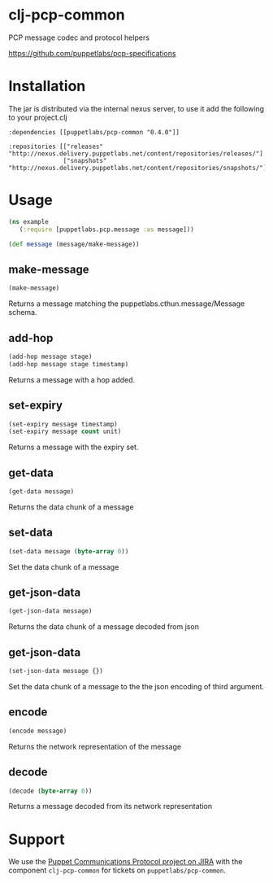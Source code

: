 # clj-pcp-common

PCP message codec and protocol helpers

https://github.com/puppetlabs/pcp-specifications


# Installation

The jar is distributed via the internal nexus server, to use it add
the following to your project.clj

    :dependencies [[puppetlabs/pcp-common "0.4.0"]]

    :repositories [["releases" "http://nexus.delivery.puppetlabs.net/content/repositories/releases/"]
                   ["snapshots" "http://nexus.delivery.puppetlabs.net/content/repositories/snapshots/"]]

# Usage

``` clojure
(ns example
   (:require [puppetlabs.pcp.message :as message]))

(def message (message/make-message))
```

## make-message

``` clojure
(make-message)
```

Returns a message matching the puppetlabs.cthun.message/Message
schema.

## add-hop

``` clojure
(add-hop message stage)
(add-hop message stage timestamp)
```

Returns a message with a hop added.

## set-expiry

``` clojure
(set-expiry message timestamp)
(set-expiry message count unit)
```

Returns a message with the expiry set.

## get-data

``` clojure
(get-data message)
```

Returns the data chunk of a message

## set-data

``` clojure
(set-data message (byte-array 0))
```

Set the data chunk of a message


## get-json-data

``` clojure
(get-json-data message)
```

Returns the data chunk of a message decoded from json


## get-json-data

``` clojure
(set-json-data message {})
```

Set the data chunk of a message to the the json encoding of third argument.

## encode

``` clojure
(encode message)
```

Returns the network representation of the message

## decode

``` clojure
(decode (byte-array 0))
```

Returns a message decoded from its network representation

# Support

We use the [Puppet Communications Protocol project on
JIRA](https://tickets.puppetlabs.com/browse/PCP)
with the component `clj-pcp-common` for tickets on `puppetlabs/pcp-common`.
